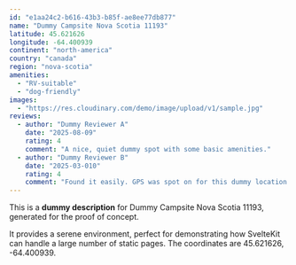 ```yaml
---
id: "e1aa24c2-b616-43b3-b85f-ae8ee77db877"
name: "Dummy Campsite Nova Scotia 11193"
latitude: 45.621626
longitude: -64.400939
continent: "north-america"
country: "canada"
region: "nova-scotia"
amenities:
  - "RV-suitable"
  - "dog-friendly"
images:
  - "https://res.cloudinary.com/demo/image/upload/v1/sample.jpg"
reviews:
  - author: "Dummy Reviewer A"
    date: "2025-08-09"
    rating: 4
    comment: "A nice, quiet dummy spot with some basic amenities."
  - author: "Dummy Reviewer B"
    date: "2025-03-010"
    rating: 4
    comment: "Found it easily. GPS was spot on for this dummy location."
---
```


This is a **dummy description** for Dummy Campsite Nova Scotia 11193, generated for the proof of concept.

It provides a serene environment, perfect for demonstrating how SvelteKit can handle a large number of static pages. The coordinates are 45.621626, -64.400939.
